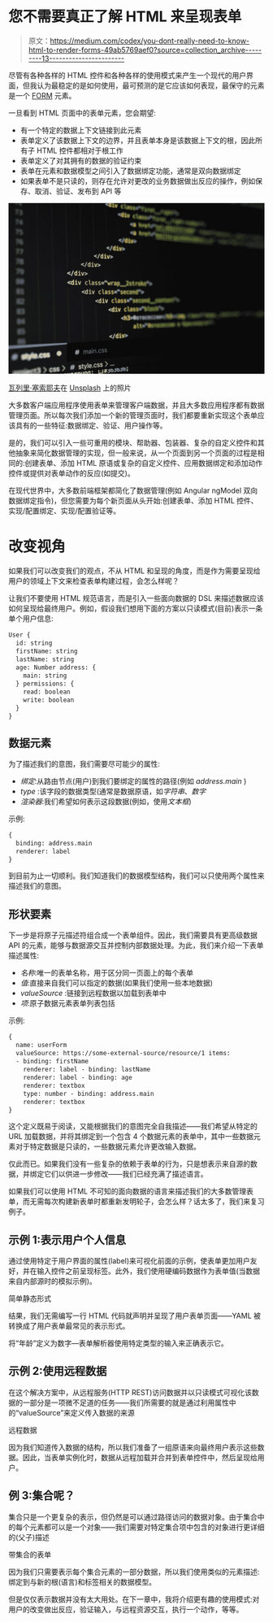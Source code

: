 # 您不需要真正了解 HTML 来呈现表单

> 原文：<https://medium.com/codex/you-dont-really-need-to-know-html-to-render-forms-49ab5769aef0?source=collection_archive---------13----------------------->

尽管有各种各样的 HTML 控件和各种各样的使用模式来产生一个现代的用户界面，但我认为最稳定的是如何使用，最可预测的是它应该如何表现，最保守的元素是一个 [FORM](https://developer.mozilla.org/en-US/docs/Web/API/HTMLFormElement) 元素。

一旦看到 HTML 页面中的表单元素，您会期望:

*   有一个特定的数据上下文链接到此元素
*   表单定义了该数据上下文的边界，并且表单本身是该数据上下文的根，因此所有子 HTML 控件都相对于根工作
*   表单定义了对其拥有的数据的验证约束
*   表单在元素和数据模型之间引入了数据绑定功能，通常是双向数据绑定
*   如果表单不是只读的，则存在允许对更改的业务数据做出反应的操作，例如保存、取消、验证、发布到 API 等

![](img/5329b0633c7b18a1ccfbbc8f994cca03.png)

[瓦列里·塞索耶夫](https://unsplash.com/@valerysysoev?utm_source=medium&utm_medium=referral)在 [Unsplash](https://unsplash.com?utm_source=medium&utm_medium=referral) 上的照片

大多数客户端应用程序使用表单来管理客户端数据，并且大多数应用程序都有数据管理页面。所以每次我们添加一个新的管理页面时，我们都要重新实现这个表单应该具有的一些特征:数据绑定、验证、用户操作等。

是的，我们可以引入一些可重用的模块、帮助器、包装器、复杂的自定义控件和其他抽象来简化数据管理的实现，但一般来说，从一个页面到另一个页面的过程是相同的:创建表单、添加 HTML 原语或复杂的自定义控件、应用数据绑定和添加动作控件或提供对表单动作的反应(如提交)。

在现代世界中，大多数前端框架都简化了数据管理(例如 Angular ngModel 双向数据绑定指令)，但您需要为每个新页面从头开始:创建表单、添加 HTML 控件、实现/配置绑定、实现/配置验证等。

# 改变视角

如果我们可以改变我们的观点，不从 HTML 和呈现的角度，而是作为需要呈现给用户的领域上下文来检查表单构建过程，会怎么样呢？

让我们不要使用 HTML 规范语言，而是引入一些面向数据的 DSL 来描述数据应该如何呈现给最终用户。例如，假设我们想用下面的方案以只读模式(目前)表示一条单个用户信息:

```
User {
  id: string
  firstName: string
  lastName: string
  age: Number address: {
    main: string
  } permissions: {
    read: boolean
    write: boolean
  }
}
```

## 数据元素

为了描述我们的意图，我们需要尽可能少的属性:

*   *绑定*:从路由节点(用户)到我们要绑定的属性的路径(例如 *address.main* )
*   *type* :该字段的数据类型(通常是数据原语，如*字符串*、*数字*
*   *渲染器*:我们希望如何表示这段数据(例如，使用*文本框*)

示例:

```
{
  binding: address.main
  renderer: label
}
```

到目前为止一切顺利。我们知道我们的数据模型结构，我们可以只使用两个属性来描述我们的意图。

## 形状要素

下一步是将原子元描述符组合成一个表单组件。因此，我们需要具有更高级数据 API 的元素，能够与数据源交互并控制内部数据处理。为此，我们来介绍一下表单描述属性:

*   *名称*:唯一的表单名称，用于区分同一页面上的每个表单
*   *值*:直接来自我们可以指定的数据(如果我们使用一些本地数据)
*   *valueSource* :链接到远程数据以加载到表单中
*   *项*:原子数据元素表单列表包括

示例:

```
{
  name: userForm
  valueSource: https://some-external-source/resource/1 items:
  - binding: firstName
    renderer: label - binding: lastName
    renderer: label - binding: age
    renderer: textbox
    type: number - binding: address.main
    renderer: textbox
}
```

这个定义既易于阅读，又能根据我们的意图完全自我描述——我们希望从特定的 URL 加载数据，并将其绑定到一个包含 4 个数据元素的表单中，其中一些数据元素对于特定数据是只读的，一些数据元素允许更改输入数据。

仅此而已。如果我们没有一些复杂的依赖于表单的行为，只是想表示来自源的数据，并绑定它们以供进一步修改——我们已经充满了描述语言。

如果我们可以使用 HTML 不可知的面向数据的语言来描述我们的大多数管理表单，而无需每次构建新表单时都重新发明轮子，会怎么样？话太多了，我们来复习例子。

## 示例 1:表示用户个人信息

通过使用特定于用户界面的属性(label)来可视化前面的示例，使表单更加用户友好，并在输入控件之前呈现标签。此外，我们使用硬编码数据作为表单值(当数据来自内部源时的模拟示例)。

简单静态形式

结果，我们无需编写一行 HTML 代码就声明并呈现了用户表单页面——YAML 被转换成了用户表单最常见的表示形式。

将“年龄”定义为数字—表单解析器使用特定类型的输入来正确表示它。

## 示例 2:使用远程数据

在这个解决方案中，从远程服务(HTTP REST)访问数据并以只读模式可视化该数据的一部分是一项微不足道的任务——我们所需要的就是通过利用属性中的“valueSource”来定义传入数据的来源

远程数据

因为我们知道传入数据的结构，所以我们准备了一组原语来向最终用户表示这些数据。因此，当表单实例化时，数据从远程加载并合并到表单控件中，然后呈现给用户。

## 例 3:集合呢？

集合只是一个更复杂的表示，但仍然是可以通过路径访问的数据对象。由于集合中的每个元素都可以是一个对象——我们需要对特定集合项中包含的对象进行更详细的(父子)描述

带集合的表单

因为我们只需要表示每个集合元素的一部分数据，所以我们使用类似的元素描述:绑定到与新的根(语言)和标签相关的数据模型。

但是仅仅表示数据并没有太大用处。在下一章中，我将介绍更有趣的使用模式:对用户的改变做出反应，验证输入，与远程资源交互，执行一个动作，等等。